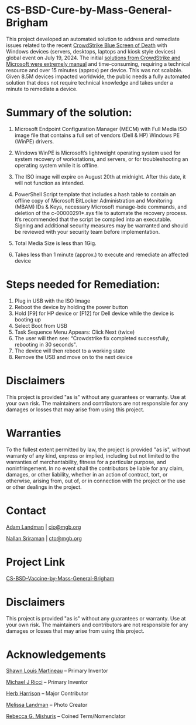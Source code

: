 # CS-BSD-Cure-by-Mass-General-Brigham 

This project developed an automated solution to address and remediate issues related to the recent [CrowdStrike Blue Screen of Death](https://www.crowdstrike.com/blog/to-our-customers-and-partners/) with Windows devices (servers, desktops, laptops and kiosk style devices) global event on July 19, 2024.  The initial [solutions from CrowdStrike and Microsoft were extremely manual](https://support.microsoft.com/en-us/topic/kb5042421-crowdstrike-issue-impacting-windows-endpoints-causing-an-0x50-or-0x7e-error-message-on-a-blue-screen-b1c700e0-7317-4e95-aeee-5d67dd35b92f) and time-consuming, requiring a technical resource and over 15 minutes (approx) per device. This was not scalable. Given 8.5M devices impacted worldwide, the public needs a fully automated solution that does not require technical knowledge and takes under a minute to remediate a device.  
# Summary of the solution:

1.	Microsoft Endpoint Configuration Manager (MECM) with Full Media ISO image file that contains a full set of vendors (Dell & HP) Windows PE (WinPE) drivers.  

2.	Windows WinPE is Microsoft’s lightweight operating system used for system recovery of workstations, and servers, or for troubleshooting an operating system while it is offline.
   
3.	The ISO image will expire on August 20th at midnight. After this date, it will not function as intended.
   
4.	PowerShell Script template that includes a hash table to contain an offline copy of Microsoft BitLocker Administration and Monitoring (MBAM) IDs & Keys, necessary Microsoft manage-bde commands, and deletion of the c-00000291*.sys file to automate the recovery process.  It’s recommended that the script be compiled into an executable.  Signing and additional security measures may be warranted and should be reviewed with your security team before implementation.
   
5.	Total Media Size is less than 1Gig.
   
6.	Takes less than 1 minute (approx.) to execute and remediate an affected device 

# Steps needed for Remediation: 
1.	Plug in USB with the ISO Image
2.	Reboot the device by holding the power button
3.	Hold [F9] for HP device or [F12] for Dell device while the device is booting up
4.	Select Boot from USB
5.	Task Sequence Menu Appears: Click Next (twice)
6.	The user will then see: “Crowdstrike fix completed successfully, rebooting in 30 seconds".  
7.	The device will then reboot to a working state
8.	Remove the USB and move on to the next device

# Disclaimers
This project is provided "as is" without any guarantees or warranty. Use at your own risk. The maintainers and contributors are not responsible for any damages or losses that may arise from using this project.

# Warranties
To the fullest extent permitted by law, the project is provided "as is", without warranty of any kind, express or implied, including but not limited to the warranties of merchantability, fitness for a particular purpose, and noninfringement. In no event shall the contributors be liable for any claim, damages, or other liability, whether in an action of contract, tort, or otherwise, arising from, out of, or in connection with the project or the use or other dealings in the project.

# Contact
[Adam Landman](https://www.linkedin.com/in/adam-landman-162b2333/) | cio@mgb.org

[Nallan Sriraman](https://www.linkedin.com/in/nallansriraman/) | cto@mgb.org

# Project Link
[CS-BSD-Vaccine-by-Mass-General-Brigham](https://github.com/nsriraman/CS-Vaccine-by-Mass-General-Brigham/tree/main)

# Disclaimers
This project is provided "as is" without any guarantees or warranty. Use at your own risk. The maintainers and contributors are not responsible for any damages or losses that may arise from using this project.

# Acknowledgements
[Shawn Louis Martineau](https://www.linkedin.com/in/shawn-martineau-a087ba21/) – Primary Inventor

[Michael J Ricci](https://www.linkedin.com/in/michael-ricci-ma/) – Primary Inventor 

[Herb Harrison](https://www.linkedin.com/in/herbertaharrison2/) – Major Contributor

[Melissa Landman](https://www.linkedin.com/in/melissa-landman-56970b9/)  – Photo Creator

[Rebecca G. Mishuris](https://www.linkedin.com/in/rebecca-mishuris) – Coined Term/Nomenclator
